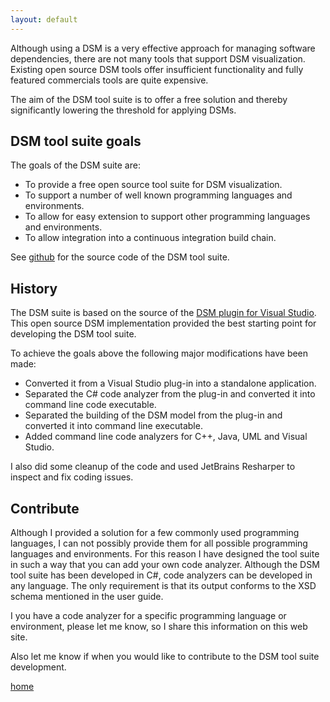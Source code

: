 ```yaml
---
layout: default
---
```


Although using a DSM is a very effective approach for managing software dependencies, there are not many tools that support DSM visualization.
Existing open source DSM tools offer insufficient functionality and fully featured commercials tools are quite expensive. 

The aim of the DSM tool suite is to offer a free solution and thereby significantly lowering the  threshold for applying DSMs. 

## DSM tool suite goals

The goals of the DSM suite are:
* To provide a free open source tool suite for DSM visualization.
* To support a number of well known programming languages and environments.
* To allow for easy extension to support other programming languages and environments.
* To allow integration into a continuous integration build chain.

See [github](https://github.com/dsmsuite) for the source code of the DSM tool suite.

## History

The DSM suite is based on the source of the [DSM plugin for Visual Studio](https://github.com/tecsoft/dsm-vs-addin). 
This open source DSM implementation provided the best starting point for developing the DSM tool suite.

To achieve the goals above the following major modifications have been made:
* Converted it from a Visual Studio plug-in into a standalone application.
* Separated the C# code analyzer from the plug-in and converted it into command line code executable.
* Separated the building of the DSM model from the plug-in and converted it into command line executable.
* Added command line code analyzers for C++, Java, UML and Visual Studio.

I also did some cleanup of the code and used JetBrains Resharper to inspect and fix coding issues. 

## Contribute

Although I provided a solution for a few commonly used programming languages, I can not possibly provide them for all possible programming languages and environments. 
For this reason I have designed the tool suite in such a way that you can add your own code analyzer.
Although the DSM tool suite has been developed in C#, code analyzers can be developed in any language. The only requirement is that its output conforms to the XSD schema mentioned in the user guide.

I you have a code analyzer for a specific programming language or environment, please let me know, so I share this information on this web site.

Also let me know if when you would like to contribute to the DSM tool suite development. 

[home](./)
